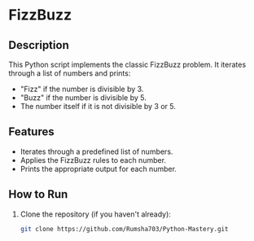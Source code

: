 # FizzBuzz

## Description
This Python script implements the classic FizzBuzz problem. It iterates through a list of numbers and prints:
- "Fizz" if the number is divisible by 3.
- "Buzz" if the number is divisible by 5.
- The number itself if it is not divisible by 3 or 5.

## Features
- Iterates through a predefined list of numbers.
- Applies the FizzBuzz rules to each number.
- Prints the appropriate output for each number.

## How to Run
1. Clone the repository (if you haven't already):
   ```bash
   git clone https://github.com/Rumsha703/Python-Mastery.git